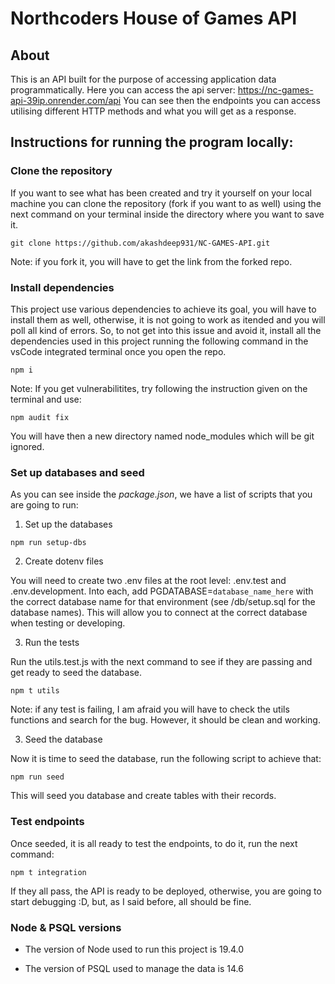 # Northcoders House of Games API

## About

This is an API built for the purpose of accessing application data programmatically.
Here you can access the api server: https://nc-games-api-39ip.onrender.com/api
You can see then the endpoints you can access utilising different HTTP methods and what you will get as a response.

## Instructions for running the program locally:

### Clone the repository

If you want to see what has been created and try it yourself on your local machine you can clone the repository (fork if you want to as well) using the next command on your terminal inside the directory where you want to save it.

```
git clone https://github.com/akashdeep931/NC-GAMES-API.git
```

Note: if you fork it, you will have to get the link from the forked repo.

### Install dependencies

This project use various dependencies to achieve its goal, you will have to install them as well, otherwise, it is not going to work as itended and you will poll all kind of errors. So, to not get into this issue and avoid it, install all the dependencies used in this project running the following command in the vsCode integrated terminal once you open the repo.

```
npm i
```

Note: If you get vulnerabilitites, try following the instruction given on the terminal and use:

```
npm audit fix
```

You will have then a new directory named node_modules which will be git ignored.

### Set up databases and seed

As you can see inside the _package.json_, we have a list of scripts that you are going to run:

1. Set up the databases

```
npm run setup-dbs
```

2. Create dotenv files

You will need to create two .env files at the root level: .env.test and .env.development. Into each, add PGDATABASE=`database_name_here` with the correct database name for that environment (see /db/setup.sql for the database names). This will allow you to connect at the correct database when testing or developing.

3. Run the tests

Run the utils.test.js with the next command to see if they are passing and get ready to seed the database.

```
npm t utils
```

Note: if any test is failing, I am afraid you will have to check the utils functions and search for the bug. However, it should be clean and working.

3. Seed the database

Now it is time to seed the database, run the following script to achieve that:

```
npm run seed
```

This will seed you database and create tables with their records.

### Test endpoints

Once seeded, it is all ready to test the endpoints, to do it, run the next command:

```
npm t integration
```

If they all pass, the API is ready to be deployed, otherwise, you are going to start debugging :D, but, as I said before, all should be fine.

### Node & PSQL versions

- The version of Node used to run this project is 19.4.0

- The version of PSQL used to manage the data is 14.6
